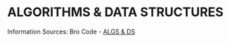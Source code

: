 # ALGORITHMS & DATA STRUCTURES

Information Sources:
Bro Code - [ALGS & DS](https://youtu.be/CBYHwZcbD-s)
